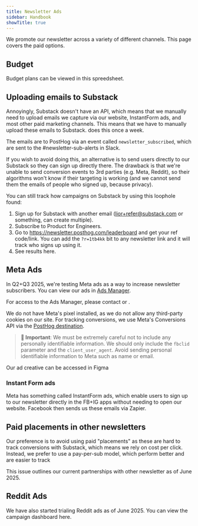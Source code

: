 ```yaml
---
title: Newsletter Ads
sidebar: Handbook
showTitle: true
---
```


We promote our newsletter across a variety of different channels. This page covers the paid options.

## Budget

Budget plans can be viewed in this <PrivateLink url="https://docs.google.com/spreadsheets/d/1MmNUd9fFlZM3-SDk-HQ9cOmBY8XtqT7F97JFOAehxh8/edit?gid=860081018#gid=860081018">spreedsheet</PrivateLink>.

## Uploading emails to Substack

Annoyingly, Substack doesn't have an API, which means that we manually need to upload emails we capture via our website, InstantForm ads, and most other paid marketing channels. This means that we have to manually upload these emails to Substack.  <TeamMember name="Andy Vandervell" photo /> does this once a week.

The emails are to PostHog via an event called `newsletter_subscribed`, which are sent to the <PrivateLink url="https://posthog.slack.com/archives/C06V4CW0ZC3">#newsletter-sub-alerts</PrivateLink> in Slack.

If you wish to avoid doing this, an alternative is to send users directly to our Substack so they can sign up directly there. The drawback is that we're unable to send conversion events to 3rd parties (e.g. Meta, Reddit), so their algorithms won't know if their targeting is working (and we cannot send them the emails of people who signed up, because privacy).

You can still track how campaigns on Substack by using this loophole <TeamMember name="Ian Vanagas" photo /> found:

1. Sign up for Substack with another email (lior+refer@substack.com or something, can create multiple).
2. Subscribe to Product for Engineers.
3. Go to https://newsletter.posthog.com/leaderboard and get your ref code/link. You can add the `?r=1tb4kk` bit to any newsletter link and it will track who signs up using it.
4. See results <PrivateLink url="https://newsletter.posthog.com/publish/stats/reader-sharing">here</PrivateLink>.

## Meta Ads

In Q2+Q3 2025, we're testing Meta ads as a way to increase newsletter subscribers. You can view our ads in [Ads Manager](https://adsmanager.facebook.com/adsmanager/manage/campaigns?nav_entry_point=lep_237&nav_source=unknown&global_scope_id=643559792019437&business_id=643559792019437&act=1028028472241792&redirect_session_id=0302e4c2-f5ff-4150-92af-95821305a344&ads_manager_read_regions=true#).

For access to the Ads Manager, please contact <TeamMember name="Lior Neu-ner" /> or <TeamMember name="Brian Young" />.

We do not have Meta's pixel installed, as we do not allow any third-party cookies on our site. For tracking conversions, we use Meta's Conversions API via the [PostHog destination](https://us.posthog.com/project/2/functions/0196edd0-6d74-0000-636b-5f69c8e7e9f5). 

> **🚨 Important**: We must be extremely careful not to include any personally identifiable information. We should only include the `fbclid` parameter and the `client_user_agent`. Avoid sending personal identifiable information to Meta such as name or email.

Our ad creative can be accessed in <PrivateLink url="https://www.figma.com/design/CLj2U34xpNiHuZRo73GJPm/posthog.com?node-id=17915-50&t=9Wn8U6aWkxf2ZVry-1">Figma</PrivateLink>

### Instant Form ads

Meta has something called InstantForm ads, which enable users to sign up to our newsletter directly in the FB+IG apps without needing to open our website. Facebook then sends us these emails via <PrivateLink url="https://zapier.com/editor/304264592/published">Zapier</PrivateLink>.

## Paid placements in other newsletters

Our preference is to avoid using paid "placements" as these are hard to track conversions with Substack, which means we rely on cost per click. Instead, we prefer to use a pay-per-sub model, which perform better and are easier to track

This <PrivateLink url="https://github.com/issues/assigned?issue=PostHog%7Ccompany-internal%7C2017">issue</PrivateLink> outlines our current partnerships with other newsletter as of June 2025.

## Reddit Ads

We have also started trialing Reddit ads as of June 2025. You can view the campaign dashboard <PrivateLink url="https://ads.reddit.com/account/gm6wfjb5i3tt/dashboard?attributionSettings=%5B%5D&breakdowns=&customizedGraphMetrics=spend&customizedGraphMetrics=impressions&customizedGraphMetrics=clicks&customizedGraphMetrics=ecpm&customizedGraphMetrics=cpc&customizedGraphMetrics=ctr&end=2025-06-13&fields=conversionGoalType%2Ckey_conversion_total_result%2Ckey_conversion_ecpa%2Cimpressions%2Cecpm%2Cclicks%2Ccpc%2Cctr%2Cspend&filters=%5B%7B%22field%22%3A%22entity+status%22%2C%22operator%22%3A%22EQUALS%22%2C%22value%22%3A%22Active%2CInactive%22%7D%5D&graphMetrics=spend&pageIndex=0&pageSize=10&selectedCustomColumnIds=&selectedIds=campaigns%3A2228747327678795712%3Badgroups%3A2228747327674925867%3Bads%3A2231624428765860877&sort=%7B%22field%22%3A%22campaignCreatedAt%22%2C%22direction%22%3A2%7D&start=2025-06-07&view=None">here</PrivateLink>.